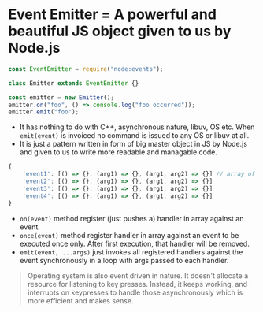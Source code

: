 # Event Emitter = A powerful and beautiful JS object given to us by Node.js

```js
const EventEmitter = require("node:events");

class Emitter extends EventEmitter {}

const emitter = new Emitter();
emitter.on("foo", () => console.log("foo occurred"));
emitter.emit("foo");
```

- It has nothing to do with C++, asynchronous nature, libuv, OS etc. When `emit(event)` is invoiced no command is issued to any OS or libuv at all.
- It is just a pattern written in form of big master object in JS by Node.js and given to us to write more readable and managable code.

```js
{
    'event1': [() => {}. (arg1) => {}, (arg1, arg2) => {}] // array of handlers
    'event2': [() => {}. (arg1) => {}, (arg1, arg2) => {}]
    'event3': [() => {}. (arg1) => {}, (arg1, arg2) => {}]
    'event4': [() => {}. (arg1) => {}, (arg1, arg2) => {}]
}
```

- `on(event)` method register (just pushes a) handler in array against an event.
- `once(event)` method register handler in array against an event to be executed once only. After first execution, that handler will be removed.
- `emit(event, ...args)` just invokes all registered handlers against the event synchronously in a loop with args passed to each handler.

> Operating system is also event driven in nature. It doesn't allocate a resource for listening to key presses. Instead, it keeps working, and interrupts on keypresses to handle those asynchronously which is more efficient and makes sense.
